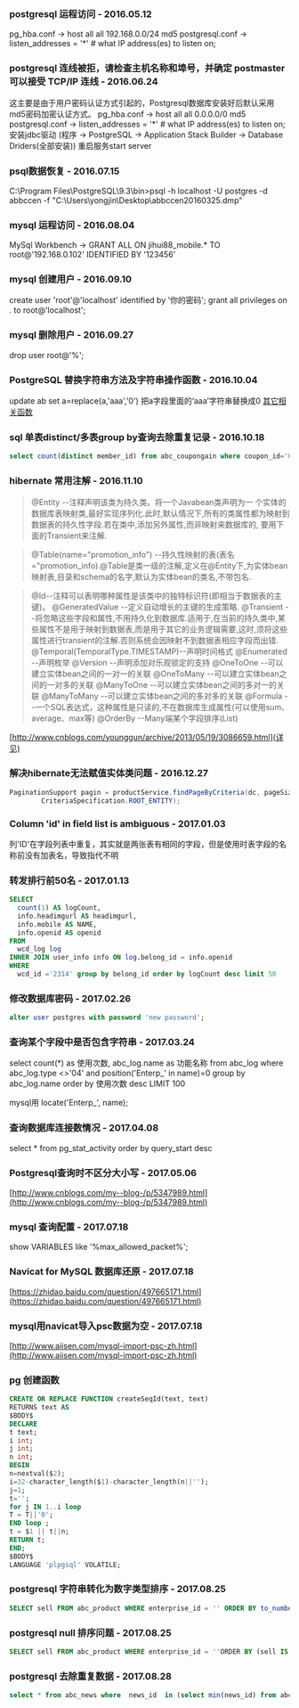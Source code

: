 ### postgresql 运程访问 - 2016.05.12
pg_hba.conf -> host  all    all    192.168.0.0/24    md5
postgresql.conf -> listen_addresses = '*' # what IP address(es) to listen on;

### postgresql 连线被拒，请检查主机名称和埠号，并确定 postmaster 可以接受 TCP/IP 连线 - 2016.06.24
这主要是由于用户密码认证方式引起的，Postgresql数据库安装好后默认采用md5密码加密认证方式。
pg_hba.conf -> host all all    0.0.0.0/0    md5
postgresql.conf -> listen_addresses = '*' # what IP address(es) to listen on;
安装jdbc驱动 (程序 -> PostgreSQL -> Application Stack Builder -> Database Driders(全部安装))
重启服务start server

### psql数据恢复 - 2016.07.15
C:\Program Files\PostgreSQL\9.3\bin>psql -h localhost -U postgres -d abbccen -f "C:\Users\yongjin\Desktop\abbccen20160325.dmp"

### mysql 运程访问 - 2016.08.04
MySql Workbench -> GRANT ALL ON jihui88_mobile.* TO root@'192.168.0.102' IDENTIFIED BY '123456'

### mysql 创建用户 - 2016.09.10
create user 'root'@'localhost' identified by '你的密码';
grant all privileges on *.* to root@'localhost';

### mysql 删除用户 - 2016.09.27
drop user root@'%';

### PostgreSQL 替换字符串方法及字符串操作函数 - 2016.10.04
update ab set a=replace(a,'aaa','0') 把a字段里面的‘aaa’字符串替换成0
[其它相关函数](http://www.jsjtt.com/shujuku/postgresql/29.html)

### sql 单表distinct/多表group by查询去除重复记录 - 2016.10.18
```sql
select count(distinct member_id) from abc_coupongain where coupon_id='Coupon_0000000000000000000000542' group by member_id
```

### hibernate 常用注解 - 2016.11.10
>@Entity              --注释声明该类为持久类。将一个Javabean类声明为一 个实体的数据库表映射类,最好实现序列化.此时,默认情况下,所有的类属性都为映射到数据表的持久性字段.若在类中,添加另外属性,而非映射来数据库的, 要用下面的Transient来注解.

>@Table(name="promotion_info")      --持久性映射的表(表名="promotion_info).@Table是类一级的注解,定义在@Entity下,为实体bean映射表,目录和schema的名字,默认为实体bean的类名,不带包名.

>@Id--注释可以表明哪种属性是该类中的独特标识符(即相当于数据表的主键)。
@GeneratedValue   --定义自动增长的主键的生成策略.
@Transient             --将忽略这些字段和属性,不用持久化到数据库.适用于,在当前的持久类中,某些属性不是用于映射到数据表,而是用于其它的业务逻辑需要,这时,须将这些属性进行transient的注解.否则系统会因映射不到数据表相应字段而出错.
@Temporal(TemporalType.TIMESTAMP)--声明时间格式
@Enumerated         --声明枚举
@Version                --声明添加对乐观锁定的支持
@OneToOne            --可以建立实体bean之间的一对一的关联
@OneToMany          --可以建立实体bean之间的一对多的关联
@ManyToOne          --可以建立实体bean之间的多对一的关联
@ManyToMany        --可以建立实体bean之间的多对多的关联
@Formula               --一个SQL表达式，这种属性是只读的,不在数据库生成属性(可以使用sum、average、max等)
@OrderBy               --Many端某个字段排序(List)

[http://www.cnblogs.com/younggun/archive/2013/05/19/3086659.html](详见)


### 解决hibernate无法赋值实体类问题 - 2016.12.27
```java
PaginationSupport pagin = productService.findPageByCriteria(dc, pageSize, startIndex,
        CriteriaSpecification.ROOT_ENTITY);
```
### Column 'id' in field list is ambiguous - 2017.01.03
列'ID'在字段列表中重复，其实就是两张表有相同的字段，但是使用时表字段的名称前没有加表名，导致指代不明

### 转发排行前50名 - 2017.01.13
```sql
SELECT
  count(1) AS logCount,
  info.headimgurl AS headimgurl,
  info.mobile AS NAME,
  info.openid AS openid
FROM
  wcd_log log
INNER JOIN user_info info ON log.belong_id = info.openid
WHERE
  wcd_id ='2314' group by belong_id order by logCount desc limit 50
```

### 修改数据库密码  - 2017.02.26
```sql
alter user postgres with password 'new password';
```
### 查询某个字段中是否包含字符串 - 2017.03.24
select count(*) as 使用次数, abc_log.name as 功能名称 from abc_log where abc_log.type <>'04' and position('Enterp_' in name)=0 group by abc_log.name   order by 使用次数 desc  LIMIT 100


mysql用 locate('Enterp_', name);

### 查询数据库连接数情况 - 2017.04.08
select * from pg_stat_activity order by query_start desc

### Postgresql查询时不区分大小写 - 2017.05.06
[http://www.cnblogs.com/my--blog-/p/5347989.html](http://www.cnblogs.com/my--blog-/p/5347989.html)

### mysql 查询配置 - 2017.07.18
show VARIABLES like '%max_allowed_packet%';

### Navicat for MySQL 数据库还原 - 2017.07.18
[https://zhidao.baidu.com/question/497665171.html](https://zhidao.baidu.com/question/497665171.html)

### mysql用navicat导入psc数据为空 - 2017.07.18
[http://www.aiisen.com/mysql-import-psc-zh.html](http://www.aiisen.com/mysql-import-psc-zh.html)


### pg 创建函数
```sql
CREATE OR REPLACE FUNCTION createSeqId(text, text)
RETURNS text AS
$BODY$
DECLARE
t text;
i int;
j int;
n int;
BEGIN
n=nextval($2);
i=32-character_length($1)-character_length(n||'');
j=1;
t='';
for j IN 1..i loop
T = T||'0';
END loop ;
t = $1 || t||n;
RETURN t;
END;
$BODY$
LANGUAGE 'plpgsql' VOLATILE;
```

### postgresql 字符串转化为数字类型排序 - 2017.08.25
```sql
SELECT sell FROM abc_product WHERE enterprise_id = '' ORDER BY to_number(sell, '999999999') desc
```

### postgresql null 排序问题 - 2017.08.25
```sql
SELECT sell FROM abc_product WHERE enterprise_id = ''ORDER BY (sell IS not NULL), sell asc
```

### postgresql 去除重复数据 - 2017.08.28
```sql
select * from abc_news where  news_id  in (select min(news_id) from abc_news where category='Category_00000000000000000344331' group by sort) order by sort desc
```
